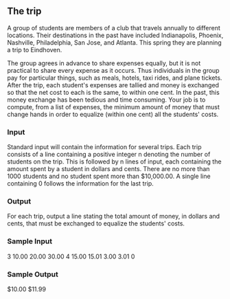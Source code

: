 ## The trip

A group of students are members of a club that travels annually to different locations. 
Their destinations in the past have included Indianapolis, Phoenix, Nashville, Philadelphia, 
San Jose, and Atlanta. This spring they are planning a trip to Eindhoven.

The group agrees in advance to share expenses equally, but it is not practical to share 
every expense as it occurs. Thus individuals in the group pay for particular things, 
such as meals, hotels, taxi rides, and plane tickets. After the trip, each student's 
expenses are tallied and money is exchanged so that the net cost to each is the same, 
to within one cent. In the past, this money exchange has been tedious and time consuming. 
Your job is to compute, from a list of expenses, the minimum amount of money that 
must change hands in order to equalize (within one cent) all the students' costs.

### Input

Standard input will contain the information for several trips. Each trip consists 
of a line containing a positive integer n denoting the number of students on the trip. 
This is followed by n lines of input, each containing the amount spent by a student 
in dollars and cents. There are no more than 1000 students and no student spent more 
than $10,000.00. A single line containing 0 follows the information for the last trip.

### Output

For each trip, output a line stating the total amount of money, in dollars and cents, 
that must be exchanged to equalize the students' costs.

### Sample Input

3
10.00
20.00
30.00
4
15.00
15.01
3.00
3.01
0

### Sample Output

$10.00
$11.99
